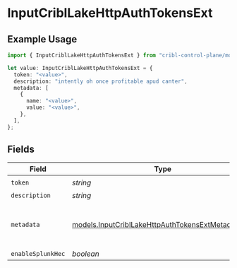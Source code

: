 # InputCriblLakeHttpAuthTokensExt

## Example Usage

```typescript
import { InputCriblLakeHttpAuthTokensExt } from "cribl-control-plane/models";

let value: InputCriblLakeHttpAuthTokensExt = {
  token: "<value>",
  description: "intently oh once profitable apud canter",
  metadata: [
    {
      name: "<value>",
      value: "<value>",
    },
  ],
};
```

## Fields

| Field                                                                                                      | Type                                                                                                       | Required                                                                                                   | Description                                                                                                |
| ---------------------------------------------------------------------------------------------------------- | ---------------------------------------------------------------------------------------------------------- | ---------------------------------------------------------------------------------------------------------- | ---------------------------------------------------------------------------------------------------------- |
| `token`                                                                                                    | *string*                                                                                                   | :heavy_check_mark:                                                                                         | N/A                                                                                                        |
| `description`                                                                                              | *string*                                                                                                   | :heavy_minus_sign:                                                                                         | N/A                                                                                                        |
| `metadata`                                                                                                 | [models.InputCriblLakeHttpAuthTokensExtMetadatum](../models/inputcribllakehttpauthtokensextmetadatum.md)[] | :heavy_minus_sign:                                                                                         | Fields to add to events referencing this token                                                             |
| `enableSplunkHec`                                                                                          | *boolean*                                                                                                  | :heavy_minus_sign:                                                                                         | N/A                                                                                                        |